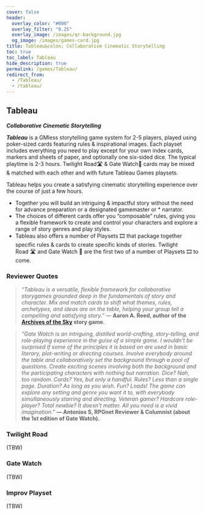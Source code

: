 ```yaml
---
cover: false
header:
  overlay_color: "#000"
  overlay_filter: "0.25"
  overlay_image: /images/qr-background.jpg
  og_image: /images/games-card.jpg
title: Tableau&colon; Collaborative Cinematic Storytelling
toc: true
toc_label: Tableau
hide_description: true
permalink: /games/Tableau/
redirect_from:
  - /Tableau/
  - /tableau/
---
```


## Tableau

***Collaborative Cinematic Storytelling***

***Tableau*** is a GMless storytelling game system for 2-5 players, played using poker-sized cards featuring rules & inspirational images. Each playset includes everything you need to play except for your own index cards, markers and sheets of paper, and optionally one six-sided dice. The typical playtime is 2-3 hours. Twilight Road🛣️  & Gate Watch🚪 cards may be mixed & matched with each other and with future Tableau Games playsets.

Tableau helps you create a satisfying cinematic storytelling experience over the course of just a few hours.
* Together you will build an intriguing & impactful story without the need for advance preparation or a designated gamemaster or * narrator.
* The choices of different cards offer you “composable” rules, giving you a flexible framework to create and control your characters and explore a range of story genres and play styles.
* Tableau also offers a number of Playsets 🎞 that package together specific rules & cards to create specific kinds of stories. Twilight Road 🛣️ and Gate Watch 🚪  are the first two of a number of Playsets 🎞 to come.

### Reviewer Quotes

> *“Tableau is a versatile, flexible framework for collaborative storygames grounded deep in the fundamentals of story and character. Mix and match cards to shift what themes, rules, archetypes, and ideas are on the table, helping your group tell a compelling and satisfying story.”* — **Aaron A. Reed, author of the [Archives of the Sky](https://www.kickstarter.com/projects/1850151847/archives-of-the-sky-epic-sci-fi-roleplaying) story game.**

> *“Gate Watch is an intriguing, distilled world-crafting, story-telling, and role-playing experience in the guise of a simple game. I wouldn't be surprised if some of the principles it is based on are used in basic literary, plot-writing or directing courses. Involve everybody around the table and collaboratively set the background through a pool of questions. Create exciting scenes involving both the background and the participating characters with nothing but narration. Dice? Nah, too random. Cards? Yes, but only a handful. Rules? Less than a single page. Duration? As long as you wish. Fun? Loads! The game can explore any setting and genre you want it to, with everybody simultaneously starring and directing. Veteran gamer? Hardcore role-player? Total newbie? It doesn't matter. All you need is a vivid imagination.”* **— Antonios S, RPGnet Reviewer & Columnist (about the 1st edition of Gate Watch).**

### Twilight Road

(TBW)


### Gate Watch

(TBW)

### Improv Playset

(TBW)
